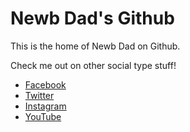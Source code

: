<!DOCTYPE html>
<html>
<body>
<h1>Newb Dad's Github</h1>
<p>This is the home of Newb Dad on Github.</p>
<p>Check me out on other social type stuff!
    <ul>
        <li><a href="http://www.facebook.com/newbdad" target="_blank">Facebook</a></li>
        <li><a href="https://twitter.com/newb_dad" target="_blank">Twitter</a></li>
        <li><a href="https://instagram.com/newbdad/" target="_blank">Instagram</a></li>
        <li><a href="https://www.youtube.com/channel/UC4Hf38Y6FK6Np_3ZckwJB9w" target="_blank">YouTube</a></li>
    </ul>
</p>
</body>
</html>